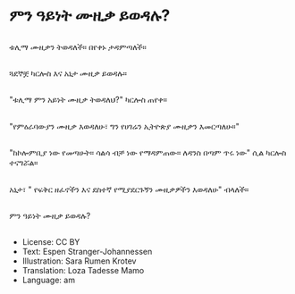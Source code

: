 # ምን ዓይነት ሙዚቃ ይወዳሉ?

##
ቱሊማ ሙዚቃን ትወዳለች። በየቀኑ ታዳምጣለች።

##
ጓደኞቿ ካርሎስ እና አኒታ ሙዚቃ ይወዳሉ።

##
"ቱሊማ ምን አይነት ሙዚቃ ትወዳለህ?" ካርሎስ ጠየቀ።

##
"የምዕራባውያን ሙዚቃ እወዳለሁ፣ ግን የሀገሬን ኢትዮጵያ ሙዚቃን እመርጣለሁ።"

##
"ከኮሎምቢያ ነው የመጣሁት። ሳልሳ ብቻ ነው የማዳምጠው። ለዳንስ በጣም ጥሩ ነው" ሲል ካርሎስ ተናግሯል።

##
አኒታ፣ " የፍቅር ዘፈኖችን እና ደስተኛ የሚያደርጉኝን ሙዚቃዎችን እወዳለሁ" ብላለች።

##
ምን ዓይነት ሙዚቃ ይወዳሉ?

##
* License: CC BY
* Text: Espen Stranger-Johannessen
* Illustration: Sara Rumen Krotev
* Translation: Loza Tadesse Mamo
* Language: am
